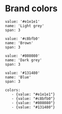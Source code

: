 # Brand colors

```color
value: '#e1e1e1'
name: 'Light grey'
span: 3
```

```color
value: '#c8bfb0'
name: 'Brown'
span: 3
```

```color
value: '#808080'
name: 'Dark grey'
span: 3
```

```color
value: '#131480'
name: 'Blue'
span: 3
```

```color-palette|horizontal|span-6
colors:
   - {value: "#e1e1e1"}
   - {value: "#c8bfb0"}
   - {value: "#808080"}
   - {value: "#131480"}
```